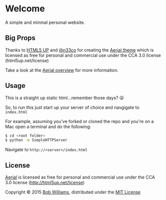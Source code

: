 # Welcome

A simple and minmal personal website.

## Big Props

Thanks to [HTML5 UP](html5up.net) and [@n33co](https://twitter.com/@n33co) for creating the [Aerial theme](http://html5up.net/aerial) which is licensed as free for personal and commercial use under the CCA 3.0 license (html5up.net/license)

Take a look at the [Aerial overview](aerial.txt) for more information.

## Usage

This is a straight up static html...remember those days?  :stuck_out_tongue_winking_eye:    

So, to run this just start up your server of choice and navgigate to `index.html`

For example, assuming you've forked or cloned the repo and you're on a Mac open a terminal and do the following:

```sh
$ cd <root folder>
$ python -m SimpleHTTPServer
```

Navigate to `http://<server>/index.html`

## License

[Aerial](http://html5up.net/aerial) is licensed as free for personal and commercial use under the CCA 3.0 license (http://html5up.net/license)

Copyright © 2015 [Bob Williams](https://github.com/bobwilliams), distributed under the [MIT License](LICENSE.md)